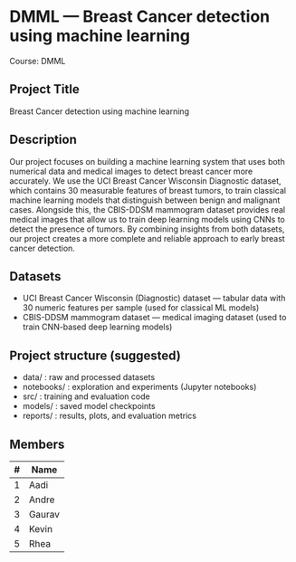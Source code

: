 # DMML — Breast Cancer detection using machine learning

Course: DMML

## Project Title

Breast Cancer detection using machine learning

## Description

Our project focuses on building a machine learning system that uses both numerical data and medical images to detect breast cancer more accurately. We use the UCI Breast Cancer Wisconsin Diagnostic dataset, which contains 30 measurable features of breast tumors, to train classical machine learning models that distinguish between benign and malignant cases. Alongside this, the CBIS-DDSM mammogram dataset provides real medical images that allow us to train deep learning models using CNNs to detect the presence of tumors. By combining insights from both datasets, our project creates a more complete and reliable approach to early breast cancer detection.

## Datasets

- UCI Breast Cancer Wisconsin (Diagnostic) dataset — tabular data with 30 numeric features per sample (used for classical ML models)
- CBIS-DDSM mammogram dataset — medical imaging dataset (used to train CNN-based deep learning models)

## Project structure (suggested)

- data/            : raw and processed datasets
- notebooks/       : exploration and experiments (Jupyter notebooks)
- src/             : training and evaluation code
- models/          : saved model checkpoints
- reports/         : results, plots, and evaluation metrics

## Members

| # | Name  |
|---:|-------|
| 1 | Aadi  |
| 2 | Andre |
| 3 | Gaurav|
| 4 | Kevin |
| 5 | Rhea  |


